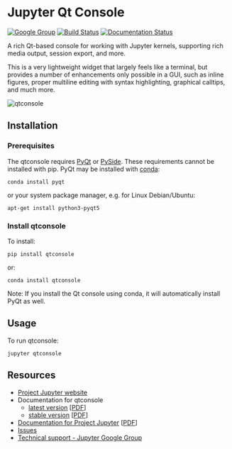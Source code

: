 # Jupyter Qt Console

[![Google Group](https://img.shields.io/badge/-Google%20Group-lightgrey.svg)](https://groups.google.com/forum/#!forum/jupyter)
[![Build Status](https://travis-ci.org/jupyter/qtconsole.svg?branch=master)](https://travis-ci.org/jupyter/qtconsole)
[![Documentation Status](https://readthedocs.org/projects/qtconsole/badge/?version=stable)](http://qtconsole.readthedocs.org/en/stable/?badge=stable)

A rich Qt-based console for working with Jupyter kernels,
supporting rich media output, session export, and more.

This is a very lightweight widget that
largely feels like a terminal, but provides a number of enhancements only
possible in a GUI, such as inline figures, proper multiline editing with syntax
highlighting, graphical calltips, and much more.


![qtconsole](docs/source/_images/qtconsole.png)

## Installation

### Prerequisites
The qtconsole requires [PyQt][] or [PySide][].
These requirements cannot be installed with pip.
PyQt may be installed with [conda][]:

    conda install pyqt

or your system package manager, e.g. for Linux Debian/Ubuntu:

    apt-get install python3-pyqt5

### Install qtconsole

To install:

    pip install qtconsole

or:

    conda install qtconsole

Note: If you install the Qt console using conda, it will automatically install
PyQt as well.

## Usage

To run qtconsole:

    jupyter qtconsole

[PyQt]: http://www.riverbankcomputing.com/software/pyqt/intro
[PySide]: http://pyside.github.io/docs/pyside
[conda]: http://conda.pydata.org/docs

## Resources
- [Project Jupyter website](https://jupyter.org)
- Documentation for qtconsole
  * [latest version](http://qtconsole.readthedocs.org/en/latest/) [[PDF](https://media.readthedocs.org/pdf/qtconsole/latest/qtconsole.pdf)]
  * [stable version](http://qtconsole.readthedocs.org/en/stable/) [[PDF](https://media.readthedocs.org/pdf/qtconsole/stable/qtconsole.pdf)]
- [Documentation for Project Jupyter](http://jupyter.readthedocs.org/en/latest/index.html) [[PDF](https://media.readthedocs.org/pdf/jupyter/latest/jupyter.pdf)]
- [Issues](https://github.com/jupyter/qtconsole/issues)
- [Technical support - Jupyter Google Group](https://groups.google.com/forum/#!forum/jupyter)
